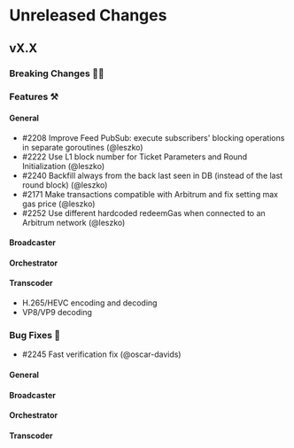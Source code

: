 # Unreleased Changes

## vX.X

### Breaking Changes 🚨🚨

### Features ⚒

#### General
- \#2208 Improve Feed PubSub: execute subscribers' blocking operations in separate goroutines (@leszko)
- \#2222 Use L1 block number for Ticket Parameters and Round Initialization (@leszko)
- \#2240 Backfill always from the back last seen in DB (instead of the last round block) (@leszko)
- \#2171 Make transactions compatible with Arbitrum and fix setting max gas price (@leszko)
- \#2252 Use different hardcoded redeemGas when connected to an Arbitrum network (@leszko)

#### Broadcaster

#### Orchestrator

#### Transcoder
* H.265/HEVC encoding and decoding
* VP8/VP9 decoding

### Bug Fixes 🐞
- \#2245 Fast verification fix (@oscar-davids)

#### General

#### Broadcaster

#### Orchestrator

#### Transcoder
